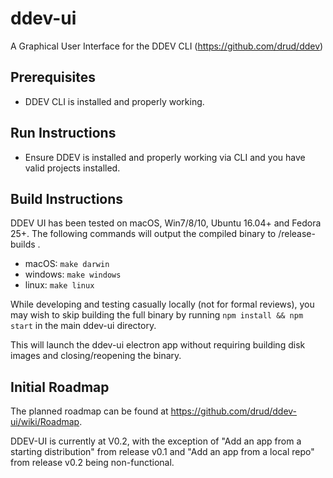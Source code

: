 # ddev-ui
A Graphical User Interface for the DDEV CLI (https://github.com/drud/ddev)

## Prerequisites
* DDEV CLI is installed and properly working.

## Run Instructions
* Ensure DDEV is installed and properly working via CLI and you have valid projects installed.

## Build Instructions
DDEV UI has been tested on macOS, Win7/8/10, Ubuntu 16.04+ and Fedora 25+. The following commands will output the compiled binary to /release-builds .

* macOS: `make darwin` 
* windows: `make windows`
* linux: `make linux`

While developing and testing casually locally (not for formal reviews), you may wish to skip building the full binary by running `npm install && npm start` in the main ddev-ui directory.

This will launch the ddev-ui electron app without requiring building disk images and closing/reopening the binary. 

## Initial Roadmap
The planned roadmap can be found at 
https://github.com/drud/ddev-ui/wiki/Roadmap.

DDEV-UI is currently at V0.2, with the exception of "Add an app from a starting distribution" from release v0.1 and "Add an app from a local repo" from release v0.2 being non-functional.
